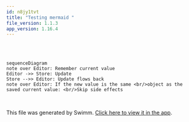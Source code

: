```yaml
---
id: n8jy1tvt
title: "Testing mermaid "
file_version: 1.1.3
app_version: 1.16.4
---
```


<br/>

<br/>

<!--MERMAID {width:100}-->
```mermaid
sequenceDiagram
note over Editor: Remember current value
Editor ->> Store: Update
Store -->> Editor: Update flows back
note over Editor: If the new value is the same <br/>object as the saved current value: <br/>Skip side effects
```
<!--MCONTENT {content: "sequenceDiagram<br/>\nnote over Editor: Remember current value<br/>\nEditor ->> Store: Update<br/>\nStore \\-\\-\\>> Editor: Update flows back<br/>\nnote over Editor: If the new value is the same <br/>object as the saved current value: <br/>Skip side effects"} --->

<br/>

This file was generated by Swimm. [Click here to view it in the app](https://app.swimm.io/repos/Z2l0aHViJTNBJTNBZmxhc2slM0ElM0FuYWRhdi1zd2ltbQ==/docs/n8jy1tvt).
